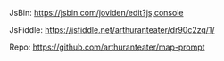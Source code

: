 
JsBin: https://jsbin.com/joviden/edit?js,console

JsFiddle: https://jsfiddle.net/arthuranteater/dr90c2zq/1/

Repo: https://github.com/arthuranteater/map-prompt
